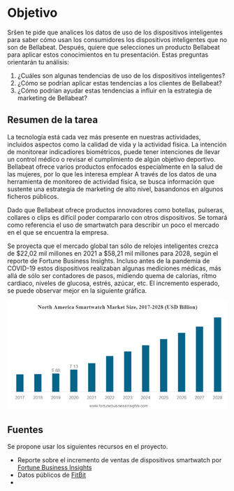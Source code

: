 # Objetivo

Sršen te pide que analices los datos de uso de los dispositivos inteligentes para saber cómo usan los consumidores los dispositivos inteligentes que no son de Bellabeat. 
Después, quiere que selecciones un producto Bellabeat para aplicar estos conocimientos en tu presentación. Estas preguntas orientarán tu análisis:

1.	¿Cuáles son algunas tendencias de uso de los dispositivos inteligentes?
2.	¿Cómo se podrían aplicar estas tendencias a los clientes de Bellabeat?
3.	¿Cómo podrían ayudar estas tendencias a influir en la estrategia de marketing de Bellabeat?

## Resumen de la tarea
La tecnología está cada vez más presente en nuestras actividades, incluidos aspectos como la calidad de vida y la actividad física. 
La intención de monitorear indicadiores biométricos, puede tener intenciones de llevar un control médico o revisar el cumplimiento de algún objetivo deportivo.
Bellabeat ofrece varios productos enfocados especialmente en la salud de las mujeres, por lo que les interesa emplear 
A través de los datos de una herramienta de monitoreo de actividad física, se busca información que sustente una estrategia de marketing de alto nivel, basandonos en algunos ficheros públicos.

Dado que Bellabeat ofrece productos innovadores como botellas, pulseras, collares o clips es difícil poder compararlo con otros dispositivos. Se tomará como referencia el uso de smartwatch para describir un poco el mercado en el que se encuentra la empresa.

Se proyecta que el mercado global tan sólo de relojes inteligentes crezca de $22,02 mil millones en 2021 a $58,21 mil millones para 2028, según el reporte de Fortune Business Insights. Incluso antes de la pandemia de COVID-19 estos dispositivos realizaban algunas mediciones médicas, más allá de sólo ser contadores de pasos, midiendo quema de calorías, ritmo cardiaco, niveles de glucosa, estrés, azúcar, etc. El incremento esperado, se puede observar mejor en la siguiente gráfica.

![imagen1](https://github.com/semilun4/Bellabeat-Google_Data_Analytics/blob/main/descarga.png)


## Fuentes
Se propone usar los siguientes recursos en el proyecto.
- Reporte sobre el incremento de ventas de dispositivos smartwatch por 
  [Fortune Business Insights](https://www.fortunebusinessinsights.com/smartwatch-market-106625)
- Datos públicos de [FitBit](https://www.kaggle.com/datasets/arashnic/fitbit)
-  
